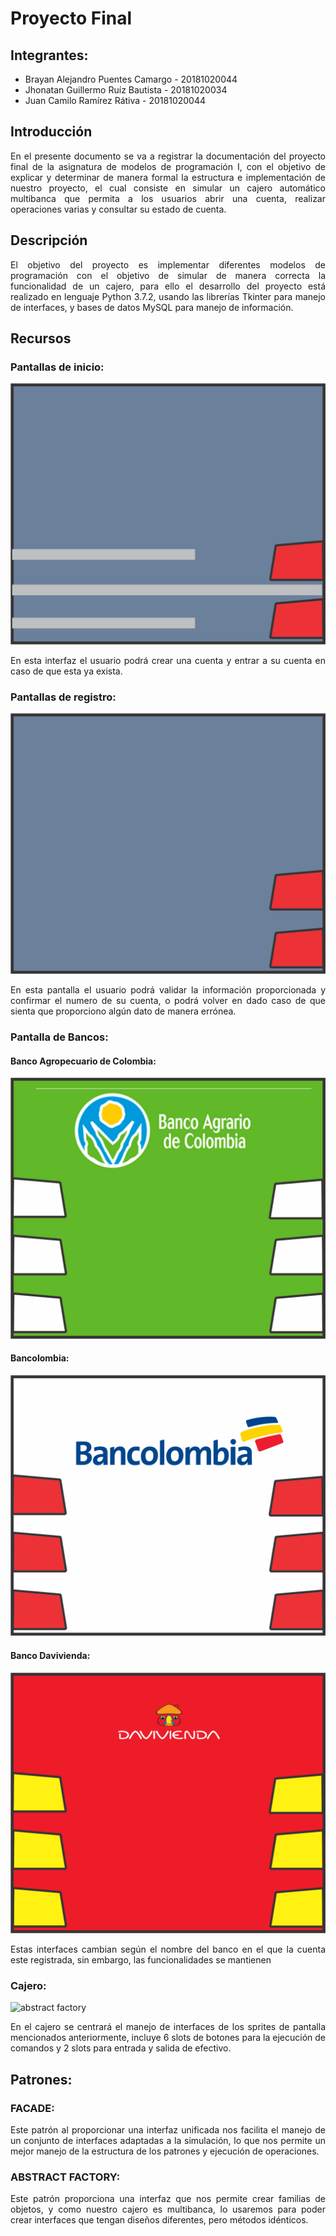 # Proyecto Final

## Integrantes:

- Brayan Alejandro Puentes Camargo  - 20181020044
- Jhonatan Guillermo Ruíz Bautista  - 20181020034
- Juan Camilo Ramírez Rátiva        - 20181020044

## Introducción

<p align= "Justify"> En el presente documento se va a registrar la documentación del proyecto final de la asignatura de modelos de programación I, con el objetivo de explicar y determinar de manera formal la estructura e implementación de nuestro proyecto, el cual consiste en simular un cajero automático multibanca que permita a los usuarios abrir una cuenta, realizar operaciones varias y consultar su estado de cuenta. </p>

## Descripción

<p align= "Justify"> El objetivo del proyecto es implementar diferentes modelos de programación con el objetivo de simular de manera correcta la funcionalidad de un cajero, para ello el desarrollo del proyecto está realizado en lenguaje Python 3.7.2, usando las librerías Tkinter para manejo de interfaces, y bases de datos MySQL para manejo de información. </p>

## Recursos

### Pantallas de inicio:

![abstract factory](Sprites/Pantalla/0.png)

<p align= "Justify"> En esta interfaz el usuario podrá crear una cuenta y entrar a su cuenta en caso de que esta ya exista. </p>

### Pantallas de registro:

![abstract factory](Sprites/Pantalla/1.png)

<p align= "Justify"> En esta pantalla el usuario podrá validar la información proporcionada y confirmar el numero de su cuenta, o podrá volver en dado caso de que sienta que proporciono algún dato de manera errónea. </p>

### Pantalla de Bancos:

#### Banco Agropecuario de Colombia:

![abstract factory](Sprites/Pantalla/Agrario.png)

#### Bancolombia:

![abstract factory](Sprites/Pantalla/Bancolombia.png)

#### Banco Davivienda:

![abstract factory](Sprites/Pantalla/Davivienda.png)

<p align= "Justify"> Estas interfaces cambian según el nombre del banco en el que la cuenta este registrada, sin embargo, las funcionalidades se mantienen </p>

### Cajero:

![abstract factory](Sprites/Cajero/DiseñoSprites.png)

<p align= "Justify"> En el cajero se centrará el manejo de interfaces de los sprites de pantalla mencionados anteriormente, incluye 6 slots de botones para la ejecución de comandos y 2 slots para entrada y salida de efectivo. </p>

## Patrones:

### FACADE:

<p align= "Justify"> Este patrón al proporcionar una interfaz unificada nos facilita el manejo de un conjunto de interfaces adaptadas a la simulación, lo que nos permite un mejor manejo de la estructura de los patrones y ejecución de operaciones. </p>

### ABSTRACT FACTORY:

<p align= "Justify"> Este patrón proporciona una interfaz que nos permite crear familias de objetos, y como nuestro cajero es multibanca, lo usaremos para poder crear interfaces que tengan diseños diferentes, pero métodos idénticos. </p>